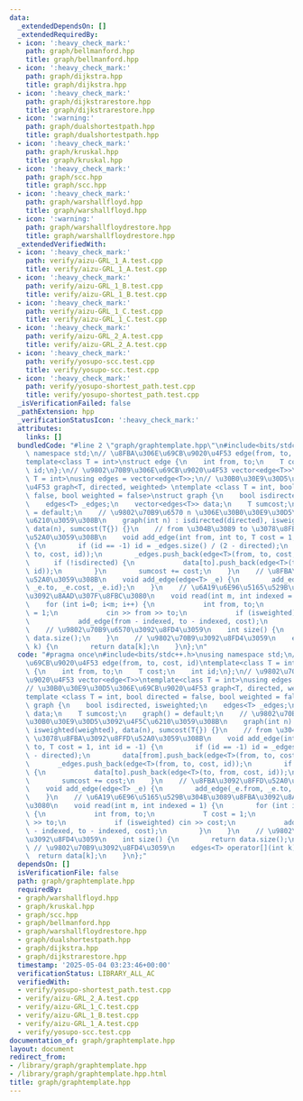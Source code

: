 ```yaml
---
data:
  _extendedDependsOn: []
  _extendedRequiredBy:
  - icon: ':heavy_check_mark:'
    path: graph/bellmanford.hpp
    title: graph/bellmanford.hpp
  - icon: ':heavy_check_mark:'
    path: graph/dijkstra.hpp
    title: graph/dijkstra.hpp
  - icon: ':heavy_check_mark:'
    path: graph/dijkstrarestore.hpp
    title: graph/dijkstrarestore.hpp
  - icon: ':warning:'
    path: graph/dualshortestpath.hpp
    title: graph/dualshortestpath.hpp
  - icon: ':heavy_check_mark:'
    path: graph/kruskal.hpp
    title: graph/kruskal.hpp
  - icon: ':heavy_check_mark:'
    path: graph/scc.hpp
    title: graph/scc.hpp
  - icon: ':heavy_check_mark:'
    path: graph/warshallfloyd.hpp
    title: graph/warshallfloyd.hpp
  - icon: ':warning:'
    path: graph/warshallfloydrestore.hpp
    title: graph/warshallfloydrestore.hpp
  _extendedVerifiedWith:
  - icon: ':heavy_check_mark:'
    path: verify/aizu-GRL_1_A.test.cpp
    title: verify/aizu-GRL_1_A.test.cpp
  - icon: ':heavy_check_mark:'
    path: verify/aizu-GRL_1_B.test.cpp
    title: verify/aizu-GRL_1_B.test.cpp
  - icon: ':heavy_check_mark:'
    path: verify/aizu-GRL_1_C.test.cpp
    title: verify/aizu-GRL_1_C.test.cpp
  - icon: ':heavy_check_mark:'
    path: verify/aizu-GRL_2_A.test.cpp
    title: verify/aizu-GRL_2_A.test.cpp
  - icon: ':heavy_check_mark:'
    path: verify/yosupo-scc.test.cpp
    title: verify/yosupo-scc.test.cpp
  - icon: ':heavy_check_mark:'
    path: verify/yosupo-shortest_path.test.cpp
    title: verify/yosupo-shortest_path.test.cpp
  _isVerificationFailed: false
  _pathExtension: hpp
  _verificationStatusIcon: ':heavy_check_mark:'
  attributes:
    links: []
  bundledCode: "#line 2 \"graph/graphtemplate.hpp\"\n#include<bits/stdc++.h>\nusing\
    \ namespace std;\n// \u8FBA\u306E\u69CB\u9020\u4F53 edge(from, to, cost, id)\n\
    template<class T = int>\nstruct edge {\n    int from, to;\n    T cost;\n    int\
    \ id;\n};\n// \u9802\u70B9\u306E\u69CB\u9020\u4F53 vector<edge<T>>\ntemplate<class\
    \ T = int>\nusing edges = vector<edge<T>>;\n// \u30B0\u30E9\u30D5\u306E\u69CB\u9020\
    \u4F53 graph<T, directed, weighted> \ntemplate <class T = int, bool directed =\
    \ false, bool weighted = false>\nstruct graph {\n    bool isdirected, isweighted;\n\
    \    edges<T> _edges;\n    vector<edges<T>> data;\n    T sumcost;\n    graph()\
    \ = default;\n    // \u9802\u70B9\u6570 n \u306E\u30B0\u30E9\u30D5\u3092\u4F5C\
    \u6210\u3059\u308B\n    graph(int n) : isdirected(directed), isweighted(weighted),\
    \ data(n), sumcost(T{}) {}\n    // from \u304B\u3089 to \u3078\u8FBA\u3092\u8FFD\
    \u52A0\u3059\u308B\n    void add_edge(int from, int to, T cost = 1, int id = -1)\
    \ {\n        if (id == -1) id = _edges.size() / (2 - directed);\n        data[from].push_back(edge<T>(from,\
    \ to, cost, id));\n        _edges.push_back(edge<T>(from, to, cost, id));\n  \
    \      if (!isdirected) {\n            data[to].push_back(edge<T>(to, from, cost,\
    \ id));\n        }\n        sumcost += cost;\n    }\n    // \u8FBA\u3092\u8FFD\
    \u52A0\u3059\u308B\n    void add_edge(edge<T> _e) {\n        add_edge(_e.from,\
    \ _e.to, _e.cost, _e.id);\n    }\n    // \u6A19\u6E96\u5165\u529B\u304B\u3089\u8FBA\
    \u3092\u8AAD\u307F\u8FBC\u3080\n    void read(int m, int indexed = 1) {\n    \
    \    for (int i=0; i<m; i++) {\n            int from, to;\n            T cost\
    \ = 1;\n            cin >> from >> to;\n            if (isweighted) cin >> cost;\n\
    \            add_edge(from - indexed, to - indexed, cost);\n        }\n    }\n\
    \    // \u9802\u70B9\u6570\u3092\u8FD4\u3059\n    int size() {\n        return\
    \ data.size();\n    }\n    // \u9802\u70B9\u3092\u8FD4\u3059\n    edges<T> operator[](int\
    \ k) {\n        return data[k];\n    }\n};\n"
  code: "#pragma once\n#include<bits/stdc++.h>\nusing namespace std;\n// \u8FBA\u306E\
    \u69CB\u9020\u4F53 edge(from, to, cost, id)\ntemplate<class T = int>\nstruct edge\
    \ {\n    int from, to;\n    T cost;\n    int id;\n};\n// \u9802\u70B9\u306E\u69CB\
    \u9020\u4F53 vector<edge<T>>\ntemplate<class T = int>\nusing edges = vector<edge<T>>;\n\
    // \u30B0\u30E9\u30D5\u306E\u69CB\u9020\u4F53 graph<T, directed, weighted> \n\
    template <class T = int, bool directed = false, bool weighted = false>\nstruct\
    \ graph {\n    bool isdirected, isweighted;\n    edges<T> _edges;\n    vector<edges<T>>\
    \ data;\n    T sumcost;\n    graph() = default;\n    // \u9802\u70B9\u6570 n \u306E\
    \u30B0\u30E9\u30D5\u3092\u4F5C\u6210\u3059\u308B\n    graph(int n) : isdirected(directed),\
    \ isweighted(weighted), data(n), sumcost(T{}) {}\n    // from \u304B\u3089 to\
    \ \u3078\u8FBA\u3092\u8FFD\u52A0\u3059\u308B\n    void add_edge(int from, int\
    \ to, T cost = 1, int id = -1) {\n        if (id == -1) id = _edges.size() / (2\
    \ - directed);\n        data[from].push_back(edge<T>(from, to, cost, id));\n \
    \       _edges.push_back(edge<T>(from, to, cost, id));\n        if (!isdirected)\
    \ {\n            data[to].push_back(edge<T>(to, from, cost, id));\n        }\n\
    \        sumcost += cost;\n    }\n    // \u8FBA\u3092\u8FFD\u52A0\u3059\u308B\n\
    \    void add_edge(edge<T> _e) {\n        add_edge(_e.from, _e.to, _e.cost, _e.id);\n\
    \    }\n    // \u6A19\u6E96\u5165\u529B\u304B\u3089\u8FBA\u3092\u8AAD\u307F\u8FBC\
    \u3080\n    void read(int m, int indexed = 1) {\n        for (int i=0; i<m; i++)\
    \ {\n            int from, to;\n            T cost = 1;\n            cin >> from\
    \ >> to;\n            if (isweighted) cin >> cost;\n            add_edge(from\
    \ - indexed, to - indexed, cost);\n        }\n    }\n    // \u9802\u70B9\u6570\
    \u3092\u8FD4\u3059\n    int size() {\n        return data.size();\n    }\n   \
    \ // \u9802\u70B9\u3092\u8FD4\u3059\n    edges<T> operator[](int k) {\n      \
    \  return data[k];\n    }\n};"
  dependsOn: []
  isVerificationFile: false
  path: graph/graphtemplate.hpp
  requiredBy:
  - graph/warshallfloyd.hpp
  - graph/kruskal.hpp
  - graph/scc.hpp
  - graph/bellmanford.hpp
  - graph/warshallfloydrestore.hpp
  - graph/dualshortestpath.hpp
  - graph/dijkstra.hpp
  - graph/dijkstrarestore.hpp
  timestamp: '2025-05-04 03:23:46+00:00'
  verificationStatus: LIBRARY_ALL_AC
  verifiedWith:
  - verify/yosupo-shortest_path.test.cpp
  - verify/aizu-GRL_2_A.test.cpp
  - verify/aizu-GRL_1_C.test.cpp
  - verify/aizu-GRL_1_B.test.cpp
  - verify/aizu-GRL_1_A.test.cpp
  - verify/yosupo-scc.test.cpp
documentation_of: graph/graphtemplate.hpp
layout: document
redirect_from:
- /library/graph/graphtemplate.hpp
- /library/graph/graphtemplate.hpp.html
title: graph/graphtemplate.hpp
---
```


